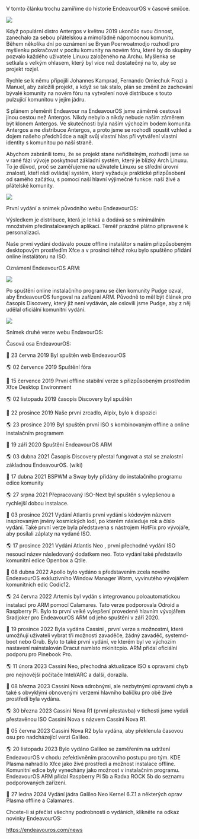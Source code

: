 V tomto článku trochu zamíříme do historie EndeavourOS v časové smičce.

![](https://endeavouros.cz/img/EndeavourOS_4.webp)

Když populární distro Antergos v květnu 2019 ukončilo svou činnost, zanechalo za sebou přátelskou a mimořádně nápomocnou komunitu. Během několika dní po oznámení se Bryan Poerwoatmodjo rozhodl pro myšlenku pokračovat v pocitu komunity na novém fóru, které by do skupiny pozvalo každého uživatele Linuxu založeného na Archu. Myšlenka se setkala s velkým ohlasem, který byl více než dostatečný na to, aby se projekt rozjel.

Rychle se k němu připojili Johannes Kamprad, Fernando Omiechuk Frozi a Manuel, aby založili projekt, a když se tak stalo, plán se změnil ze zachování bývalé komunity na novém fóru na vytvoření nové distribuce s touto pulzující komunitou v jejím jádru.

S plánem přeměnit Endeavour na EndeavourOS jsme záměrně cestovali jinou cestou než Antergos. Nikdy nebylo a nikdy nebude naším záměrem být klonem Antergos. Ve skutečnosti byla naším výchozím bodem komunita Antergos a ne distribuce Antergos, a proto jsme se rozhodli opustit vzhled a dojem našeho předchůdce a najít svůj vlastní hlas při vytváření vlastní identity s komunitou po naší straně.

Abychom zabránili tomu, že se projekt stane neřiditelným, rozhodli jsme se v rané fázi vývoje poskytnout základní systém, který je blízký Arch Linuxu. To je důvod, proč se zaměřujeme na uživatele Linuxu se střední úrovní znalostí, kteří rádi ovládají systém, který vyžaduje praktické přizpůsobení od samého začátku, s pomocí naší hlavní výjimečné funkce: naší živé a přátelské komunity.

![](https://endeavouros.cz/img/endeavouros-preview.webp)

První vydání a snímek původního webu EndeavourOS:

Výsledkem je distribuce, která je lehká a dodává se s minimálním množstvím předinstalovaných aplikací. Téměř prázdné plátno připravené k personalizaci.

Naše první vydání dodávalo pouze offline instalátor s naším přizpůsobeným desktopovým prostředím Xfce a v prosinci téhož roku bylo spuštěno přidání online instalátoru na ISO.

Oznámení EndeavourOS ARM:

![](https://endeavouros.cz/img/announcment_eos_c.webp)

Po spuštění online instalačního programu se člen komunity Pudge ozval, aby EndeavourOS fungoval na zařízení ARM. Původně to měl být článek pro časopis Discovery, který již není vydáván, ale oslovili jsme Pudge, aby z něj udělal oficiální komunitní vydání.

![](https://endeavouros.cz/img/EndeavourOS-website-2.webp)

Snímek druhé verze webu EndavourOS:

Časová osa EndeavourOS:

🚀 23 června 2019	Byl spuštěn web EndeavourOS

🌎 02 července 2019	Spuštění fóra

🚀 15 července 2019	První offline stabilní verze s přizpůsobeným prostředím Xfce Desktop Environment

🌎 02 listopadu 2019	časopis Discovery byl spuštěn

🚀 22 prosince 2019	Naše první zrcadlo, Alpix, bylo k dispozici

🌎 23 prosince 2019	Byl spuštěn první ISO s kombinovaným offline a online instalačním programem

🚀 19 září 2020	Spuštění EndeavourOS ARM

🌎 03 dubna 2021	Časopis Discovery přestal fungovat a stal se znalostní základnou EndeavourOS. (wiki)

🚀 17 dubna 2021	BSPWM a Sway byly přidány do instalačního programu edice komunity

🌎 27 srpna 2021	Přepracovaný ISO-Next byl spuštěn s vylepšenou a rychlejší dobou instalace.

🚀 03 prosince 2021	Vydání Atlantis první vydání s kódovým názvem inspirovaným jmény kosmických lodí, po kterém následuje rok a číslo vydání. Také první verze byla 
představena s nástrojem HotFix pro vývojáře, aby posílali záplaty na vydané ISO.

🌎 17 prosince 2021	Vydání Atlantis Neo , první přechodné vydání ISO nesoucí název následovaný dodatkem neo. Toto vydání také představilo komunitní edice Openbox a Qtile.

🚀 08 dubna 2022	Apollo bylo vydáno s představením zcela nového EndeavourOS exkluzivního Window Manager Worm, vyvinutého vývojářem komunitních edic Codic12.

🌎 24 června 2022	Artemis byl vydán s integrovanou poloautomatickou instalací pro ARM pomocí Calamares. Tato verze podporovala Odroid a Raspberry Pi. Bylo to první velké vylepšení provedené hlavním vývojářem Sradjoker pro EndeavourOS ARM od jeho spuštění v září 2020.

🚀 19 prosince 2022	Byla vydána Cassini , první verze s možnostmi, které umožňují uživateli vybrat tři možnosti zavaděče, žádný zavaděč, systemd-boot nebo Grub. Bylo to také první vydání, ve kterém byl ve výchozím nastavení nainstalován Dracut namísto mkinitcpio. ARM přidal oficiální podporu pro Pinebook Pro.

🌎 11 února 2023	Cassini Neo, přechodná aktualizace ISO s opravami chyb pro nejnovější počítače Intel/ARC a další, dorazila.

🚀 08 března 2023	Cassini Nova sdrobnými, ale nezbytnými opravami chyb a také s obvyklými obnovenými verzemi hlavního balíčku pro obě živé prostředí byla vydána.

🌎 30 března 2023	Cassini Nova R1 (první přestavba) v tichosti jsme vydali přestavěnou ISO Cassini Nova s názvem Cassini Nova R1.

🚀 05 června 2023	Cassini Nova R2 byla vydána, aby překlenula časovou osu pro nadcházející verzi Galileo.

🌎 20 listopadu 2023	Bylo vydáno Galileo se zaměřením na udržení EndeavourOS v chodu zefektivněním pracovního postupu pro tým. KDE Plasma nahradilo Xfce jako živé prostředí a možnost instalace offline. Komunitní edice byly vynechány jako možnost v instalačním programu. EndeavourOS ARM přidal Raspberry Pi 5b a Radxa ROCK 5b do seznamu podporovaných zařízení.

🚀 27 ledna 2024	Vydání jádra Galileo Neo Kernel 6.7.1 a některých oprav Plasma offline a Calamares.


Chcete-li si přečíst všechny podrobnosti o vydáních, klikněte na odkaz novinky EndeavourOS:

https://endeavouros.com/news 